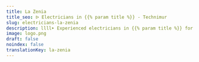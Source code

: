 ```yaml
---
title: La Zenia
title_seo: ᐅ Electricians in {{% param title %}} - Technimur
slug: electricians-la-zenia
description: llll➤ Experienced electricians in {{% param title %}} for all your electrical needs. Fast, efficient and reliable service ✅ Contact us!
image: logo.png
draft: false
noindex: false
translationKey: la-zenia
---
```


